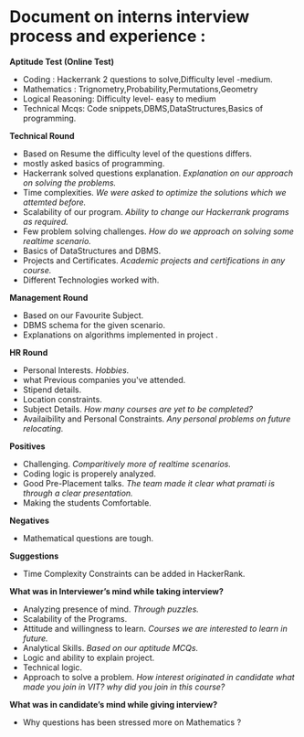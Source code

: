 # Document  on interns interview process and experience : #

**Aptitude Test  (Online Test)**
- Coding : Hackerrank 2 questions to solve,Difficulty level -medium.
- Mathematics : Trignometry,Probability,Permutations,Geometry
- Logical Reasoning: Difficulty level- easy to medium
- Technical Mcqs: Code snippets,DBMS,DataStructures,Basics of programming.
   
**Technical Round**
 - Based on Resume  the difficulty level of the questions differs.
 - mostly asked basics of programming.
- Hackerrank solved  questions explanation.
  *Explanation on our approach on solving the problems.*
 - Time complexities.
   *We were asked to optimize the solutions which we attemted before.*
- Scalability of our program.
   *Ability to change our Hackerrank programs as required.*
- Few problem solving challenges.
  *How do we approach on solving some realtime scenario.*
- Basics of DataStructures and DBMS.
- Projects and Certificates.
  *Academic projects and certifications in any course.*
- Different Technologies worked with.

**Management Round**
- Based on our Favourite Subject.
- DBMS schema for the given scenario.
- Explanations on algorithms implemented  in project .   
   
**HR Round**
- Personal Interests.
 *Hobbies.*
- what Previous companies you've attended.
- Stipend details.
- Location constraints.
- Subject Details.
  *How many courses are yet to be completed?*
- Availaibility and Personal Constraints.
 *Any personal problems on future relocating.*
    
**Positives**
- Challenging.
  *Comparitively more of realtime scenarios.*
- Coding logic is properely analyzed.
- Good Pre-Placement talks.
  *The team made it clear what pramati is through a clear presentation.*
- Making the students Comfortable.
 
**Negatives**
- Mathematical questions are tough.

**Suggestions**
- Time Complexity Constraints can be added in HackerRank.
           
**What was in Interviewer’s mind while taking interview?**
  - Analyzing presence of mind.
    *Through puzzles.*
  - Scalability of the Programs.
  - Attitude and willingness to learn.
    *Courses we are interested to learn in future.*
  - Analytical Skills.
    *Based on our aptitude MCQs.*
  - Logic and ability to explain project.
  - Technical logic.
  - Approach to solve a problem.
 *How interest originated in candidate*
 *what made you join in VIT?*
 *why did you join in this course?*

**What was in candidate’s mind while giving interview?**
- Why questions has been stressed more on Mathematics ?


